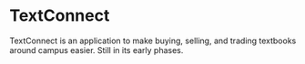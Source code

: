 # TextConnect

TextConnect is an application to make buying, selling, and trading textbooks around campus easier. Still in its early phases. 

